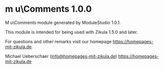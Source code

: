 # m u\Comments 1.0.0

M u\Comments module generated by ModuleStudio 1.0.1.

This module is intended for being used with Zikula 1.5.0 and later.

For questions and other remarks visit our homepage https://homepages-mit-zikula.de.

Michael Ueberschaer (info@homepages-mit-zikula.de)
https://homepages-mit-zikula.de
